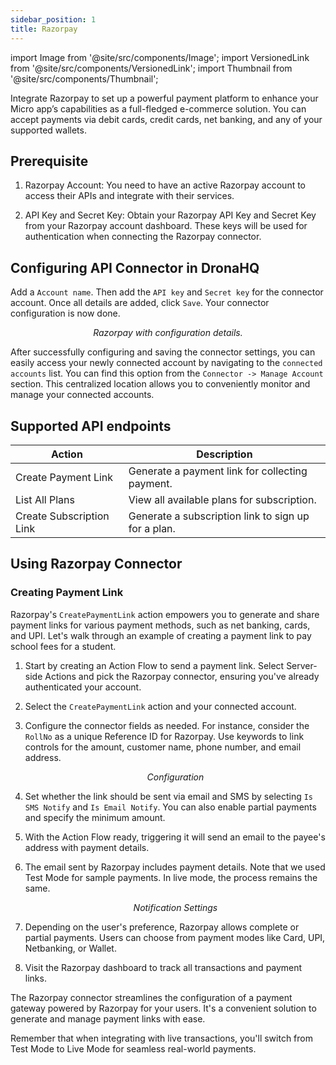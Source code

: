```yaml
---
sidebar_position: 1
title: Razorpay
---
```

import Image from '@site/src/components/Image';
import VersionedLink from '@site/src/components/VersionedLink';
import Thumbnail from '@site/src/components/Thumbnail';

Integrate Razorpay to set up a powerful payment platform to enhance your Micro app’s capabilities as a full-fledged e-commerce solution.
You can accept payments via debit cards, credit cards, net banking, and any of your supported wallets.

## Prerequisite

1. Razorpay Account: You need to have an active Razorpay account to access their APIs and integrate with their services.

2. API Key and Secret Key: Obtain your Razorpay API Key and Secret Key from your Razorpay account dashboard. These keys will be used for authentication when connecting the Razorpay connector.

## Configuring API Connector in DronaHQ

Add a `Account name`. Then add the `API key` and `Secret key` for the connector account. Once all details are added, click `Save`. Your connector configuration is now done.

<figure>
  <Thumbnail src="/img/reference/connectors/razorpay/key.jpeg" alt="Razorpay with configuration details." />
  <figcaption align = "center"><i>Razorpay with configuration details.</i></figcaption>
</figure>


After successfully configuring and saving the connector settings, you can easily access your newly connected account by navigating to the `connected accounts` list. You can find this option from the `Connector -> Manage Account` section. This centralized location allows you to conveniently monitor and manage your connected accounts.

## Supported API endpoints

| Action                    | Description                                                        |
|---------------------------|--------------------------------------------------------------------|
| Create Payment Link       | Generate a payment link for collecting payment.             |
| List All Plans            | View all available plans for subscription.                         |
| Create Subscription Link  | Generate a subscription link to sign up for a plan.                |



## Using Razorpay Connector

### Creating Payment Link

Razorpay's `CreatePaymentLink` action empowers you to generate and share payment links for various payment methods, such as net banking, cards, and UPI. Let's walk through an example of creating a payment link to pay school fees for a student.

<figure>
  <Thumbnail src="/img/reference/connectors/razorpay/form.jpeg" alt="Razorpay with configuration details." />
</figure>


1. Start by creating an Action Flow to send a payment link. Select Server-side Actions and pick the Razorpay connector, ensuring you've already authenticated your account.

2. Select the `CreatePaymentLink` action and your connected account.


3. Configure the connector fields as needed. For instance, consider the `RollNo` as a unique Reference ID for Razorpay. Use keywords to link controls for the amount, customer name, phone number, and email address.

    <figure>
      <Thumbnail src="/img/reference/connectors/razorpay/config.jpeg" alt="Configuration" />
      <figcaption align = "center"><i>Configuration</i></figcaption>
    </figure>

4. Set whether the link should be sent via email and SMS by selecting `Is SMS Notify` and `Is Email Notify`. You can also enable partial payments and specify the minimum amount.


5. With the Action Flow ready, triggering it will send an email to the payee's address with payment details.


6. The email sent by Razorpay includes payment details. Note that we used Test Mode for sample payments. In live mode, the process remains the same.

    <figure>
      <Thumbnail src="/img/reference/connectors/razorpay/notify.jpeg" alt="Notification Settings" />
      <figcaption align = "center"><i>Notification Settings</i></figcaption>
    </figure>

7. Depending on the user's preference, Razorpay allows complete or partial payments. Users can choose from payment modes like Card, UPI, Netbanking, or Wallet.


8. Visit the Razorpay dashboard to track all transactions and payment links.


The Razorpay connector streamlines the configuration of a payment gateway powered by Razorpay for your users. It's a convenient solution to generate and manage payment links with ease.

Remember that when integrating with live transactions, you'll switch from Test Mode to Live Mode for seamless real-world payments.

